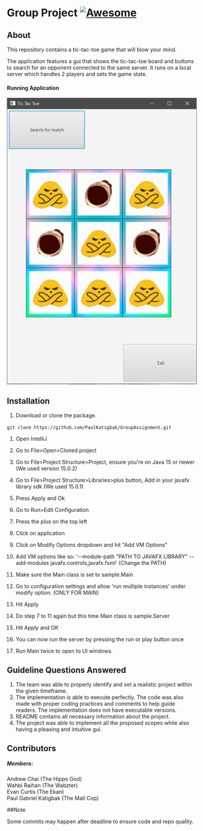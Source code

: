 
# Group Project [![Awesome](https://awesome.re/badge.svg)](https://awesome.re)

## About
This repository contains a tic-tac-toe game that will blow your mind.

The application features a gui that shows the tic-tac-toe board and buttons to search for an opponent connected to the same server.
It runs on a local server which handles 2 players and sets the game state.

#### Running Application
![img_1.png](img_1.png)

## Installation
1. Download or clone the package.

``git clone https://github.com/PaulKatigbak/GroupAssignment.git``

1. Open IntelliJ
2. Go to File>Open>Cloned project
3. Go to File>Project Structure>Project, ensure you're on Java 15 or newer (We used version 15.0.2)
4. Go to File>Project Structure>Libraries>plus button, Add in your javafx library sdk (We used 15.0.1)
5. Press Apply and Ok
6. Go to Run>Edit Configuration
7. Press the plus on the top left
8. Click on application
9. Click on Modify Options dropdown and hit "Add VM Options"
10. Add VM options like so: '--module-path "PATH TO JAVAFX LIBRARY" --add-modules javafx.controls,javafx.fxml'
    (Change the PATH)
11. Make sure the Main class is set to sample.Main
12. Go to configuration settings and allow 'run multiple instances' under modify option. (ONLY FOR MAIN)

13. Hit Apply
14. Do step 7 to 11 again but this time Main class is sample.Server
15. Hit Apply and OK
16. You can now run the server by pressing the run or play button once
17. Run Main twice to open to UI windows.

## Guideline Questions Answered
1. The team was able to properly identify and set a realistic project within the given timeframe.
2. The implementation is able to execute perfectly. The code was also made with proper coding practices and comments to help guide readers. The implementation does not have executable versions.
3. README contains all necessary information about the project.
4. The project was able to implement all the proposed scopes while also having a pleasing and intuitive gui.

## Contributors
##### Members:
Andrew Chai (The Hippo God)\
Wahbi Raihan (The Wabzter)\
Evan Curtis (The Ekan)\
Paul Gabriel Katigbak (The Mall Cop)

##Note

Some commits may happen after deadline to ensure code and repo quality.
